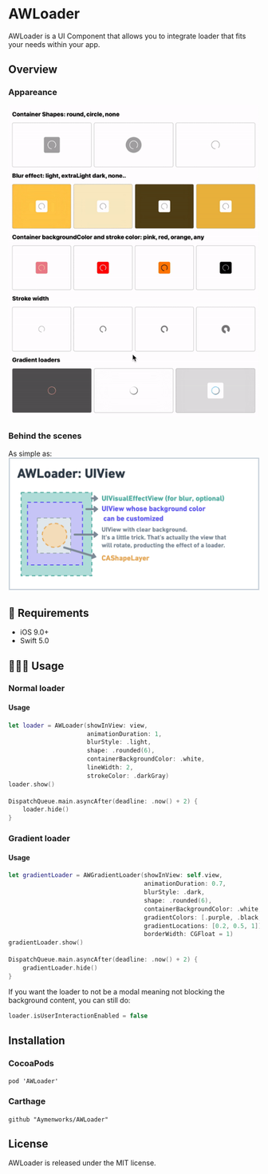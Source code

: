 # AWLoader
 
AWLoader is a UI  Component that allows you to integrate loader that fits your needs within your app.

## Overview

### Appareance

![AWLoader all gif](./AWLoader-all.gif)

###  Behind the scenes

As simple as:
![Whimsical AWLoader](./AWLoaderWhimsical.png)

## 🔶 Requirements

- iOS 9.0+
- Swift 5.0

## 👨🏻‍💻 Usage

### Normal loader

#### Usage
```swift
let loader = AWLoader(showInView: view,
                      animationDuration: 1,
                      blurStyle: .light,
                      shape: .rounded(6),
                      containerBackgroundColor: .white,
                      lineWidth: 2,
                      strokeColor: .darkGray)
loader.show()

DispatchQueue.main.asyncAfter(deadline: .now() + 2) {
    loader.hide()
}
```

### Gradient loader

#### Usage
```swift
let gradientLoader = AWGradientLoader(showInView: self.view,
                                      animationDuration: 0.7,
                                      blurStyle: .dark,
                                      shape: .rounded(6),
                                      containerBackgroundColor: .white,
                                      gradientColors: [.purple, .black, .purple],
                                      gradientLocations: [0.2, 0.5, 1]),
                                      borderWidth: CGFloat = 1)
gradientLoader.show()

DispatchQueue.main.asyncAfter(deadline: .now() + 2) {
    gradientLoader.hide()
}
```

If you want the loader to not be a modal meaning not blocking the background content,  you can still do: 
```swift
loader.isUserInteractionEnabled = false
```


## Installation

### CocoaPods

```pod 'AWLoader'```

### Carthage

```github "Aymenworks/AWLoader"```


## License

AWLoader is released under the MIT license.
